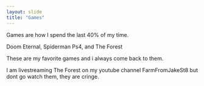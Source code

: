 ```yaml
---
layout: slide
title: "Games"
---
```

Games are how I spend the last 40% of my time. 

Doom Eternal, Spiderman Ps4, and The Forest

These are my favorite games and i always come back to them. 

I am livestreaming The Forest on my youtube channel FarmFromJakeSt8 but dont go watch them, they are cringe.
